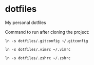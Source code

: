 # dotfiles
My personal dotfiles

Command to run after cloning the project:
```
ln -s dotfiles/.gitconfig ~/.gitconfig
```
```
ln -s dotfiles/.vimrc ~/.vimrc
```
```
ln -s dotfiles/.zshrc ~/.zshrc
```
